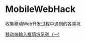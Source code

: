 # MobileWebHack
收集移动Web开发过程中遇到的各类坑

[移动端输入框填坑系列（一)](http://www.alloyteam.com/2017/03/moves-the-input-box-fill-series-a/)

